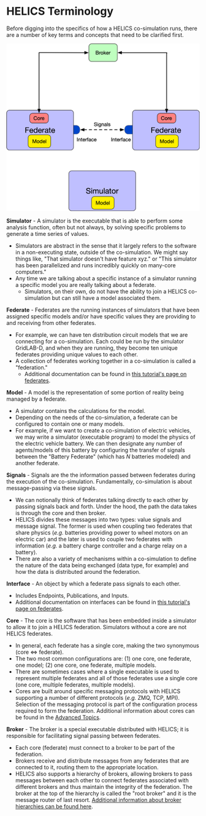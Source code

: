 # HELICS Terminology

Before digging into the specifics of how a HELICS co-simulation runs, there are a number of key terms and concepts that need to be clarified first.

![Relational diagram for key HELICS concepts](https://github.com/GMLC-TDC/helics_doc_resources/raw/main/user_guide/HELICS_terminology.png)

**Simulator** - A simulator is the executable that is able to perform some analysis function, often but not always, by solving specific problems to generate a time series of values. 
- Simulators are abstract in the sense that it largely refers to the software in a non-executing state, outside of the co-simulation. We might say things like, "That simulator doesn't have feature xyz." or "This simulator has been parallelized and runs incredibly quickly on many-core computers." 
- Any time we are talking about a specific instance of a simulator running a specific model you are really talking about a federate.
	- Simulators, on their own, do not have the ability to join a HELICS co-simulation but can still have a model associated them.

**Federate** - Federates are the running instances of simulators that have been assigned specific models and/or have specific values they are providing to and receiving from other federates. 
- For example, we can have ten distribution circuit models that we are connecting for a co-simulation. Each could be run by the simulator GridLAB-D, and when they are running, they become ten unique federates providing unique values to each other. 
- A collection of federates working together in a co-simulation is called a "federation."
	- Additional documentation can be found in [this tutorial's page on federates](./federates.md).

**Model** - A model is the representation of some portion of reality being managed by a federate. 
- A simulator contains the calculations for the model. 
- Depending on the needs of the co-simulation, a federate can be configured to contain one or many models. 
- For example, if we want to create a co-simulation of electric vehicles, we may write a simulator (executable program) to model the physics of the electric vehicle battery. We can then designate any number of agents/models of this battery by configuring the transfer of signals between the "Battery Federate" (which has _N_ batteries modeled) and another federate.

**Signals** - Signals are the the information passed between federates during the execution of the co-simulation. Fundamentally, co-simulation is about message-passing via these signals. 
- We can notionally think of federates talking directly to each other by passing signals back and forth. Under the hood, the path the data takes is through the core and then broker.
- HELICS divides these messages into two types: value signals and message signal. The former is used when coupling two federates that share physics (_e.g._ batteries providing power to wheel motors on an electric car) and the later is used to couple two federates with information (_e.g._ a battery charge controller and a charge relay on a battery).
- There are also a variety of mechanisms within a co-simulation to define the nature of the data being exchanged (data type, for example) and how the data is distributed around the federation.

**Interface** - An object by which a federate pass signals to each other.
- Includes Endpoints, Publications, and Inputs.
- Additional documentation on interfaces can be found in [this tutorial's page on federates](./federates.md).

**Core** - The core is the software that has been embedded inside a simulator to allow it to join a HELICS federation. Simulators without a core are not HELICS federates.
- In general, each federate has a single core, making the two synonymous (core <=> federate). 
- The two most common configurations are: (1) one core, one federate, one model; (2) one core, one federate, multiple models. 
- There are sometimes cases where a single executable is used to represent multiple federates and all of those federates use a single core (one core, multiple federates, multiple models). 
- Cores are built around specific messaging protocols with HELICS supporting a number of different protocols (_e.g._ ZMQ, TCP, MPI). Selection of the messaging protocol is part of the configuration process required to form the federation. Additional information about cores can be found in the [Advanced Topics](../advanced_topics/CoreTypes.md).

**Broker** - The broker is a special executable distributed with HELICS; it is responsible for facilitating signal passing between federates. 
- Each core (federate) must connect to a broker to be part of the federation. 
- Brokers receive and distribute messages from any federates that are connected to it, routing them to the appropriate location. 
- HELICS also supports a hierarchy of brokers, allowing brokers to pass messages between each other to connect federates associated with different brokers and thus maintain the integrity of the federation. The broker at the top of the hierarchy is called the "root broker" and it is the message router of last resort. [Additional information about broker hierarchies can be found here](../advanced_topics/broker_hierarchies.md).
